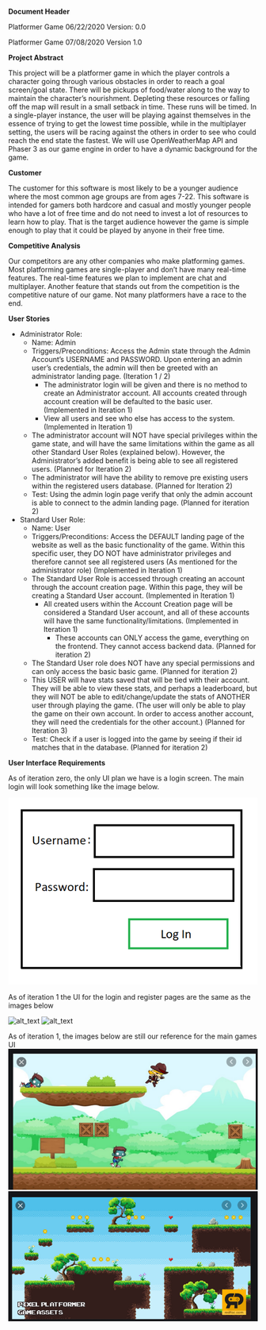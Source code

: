 **Document Header**

Platformer Game 06/22/2020 Version: 0.0

Platformer Game 07/08/2020 Version 1.0


**Project Abstract**

This project will be a platformer game in which the player controls a character going through various obstacles in order to reach a goal screen/goal state. There will be pickups of food/water along to the way to maintain the character’s nourishment. Depleting these resources or falling off the map will result in a small setback in time. These runs will be timed. In a single-player instance, the user will be playing against themselves in the essence of trying to get the lowest time possible, while in the multiplayer setting, the users will be racing against the others in order to see who could reach the end state the fastest. We will use OpenWeatherMap API and Phaser 3 as our game engine in order to have a dynamic background for the game. 

**Customer**


The customer for this software is most likely to be a younger audience where the most common age groups are from ages 7-22. This software is intended for gamers both hardcore and casual and mostly younger people who have a lot of free time and do not need to invest a lot of resources to learn how to play. That is the target audience however the game is simple enough to play that it could be played by anyone in their free time.


**Competitive Analysis**


Our competitors are any other companies who make platforming games. Most platforming games are single-player and don’t have many real-time features. The real-time features we plan to implement are chat and multiplayer. Another feature that stands out from the competition is the competitive nature of our game. Not many platformers have a race to the end.


**User Stories**



*   Administrator Role:
    *   Name: Admin
    *   Triggers/Preconditions: Access the Admin state through the Admin Account’s USERNAME and PASSWORD. Upon entering an admin user’s credentials, the admin will then be greeted with an administrator landing page. (Iteration 1 / 2)
        *   The administrator login will be given and there is no method to create an Administrator account. All accounts created through account creation will be defaulted to the basic user. (Implemented in Iteration 1)
        *   View all users and see who else has access to the system. (Implemented in Iteration 1)
    *   The administrator account will NOT have special privileges within the game state, and will have the same limitations within the game as all other Standard User Roles (explained below). However, the Administrator’s added benefit is being able to see all registered users. (Planned for Iteration 2)
    *   The administrator will have the ability to remove pre existing users within the registered users database. (Planned for Iteration 2)
    *   Test: Using the admin login page verify that only the admin account is able to connect to the admin landing page. (Planned for iteration 2)
*   Standard User Role:
    *   Name: User
    *   Triggers/Preconditions: Access the DEFAULT landing page of the website as well as the basic functionality of the game. Within this specific user, they DO NOT have administrator privileges and therefore cannot see all registered users (As mentioned for the administrator role) (Implemented in Iteration 1)
    *   The Standard User Role is accessed through creating an account through the account creation page. Within this page, they will be creating a Standard User account. (Implemented in Iteration 1)
        *   All created users within the Account Creation page will be considered a Standard User account, and all of these accounts will have the same functionality/limitations. (Implemented in Iteration 1)
            *   These accounts can ONLY access the game, everything on the frontend. They cannot access backend data. (Planned for iteration 2)
    *   The Standard User role does NOT have any special permissions and can only access the basic basic game. (Planned for iteration 2)
    *   This USER will have stats saved that will be tied with their account. They will be able to view these stats, and perhaps a leaderboard, but they will NOT be able to edit/change/update the stats of ANOTHER user through playing the game. (The user will only be able to play the game on their own account. In order to access another account, they will need the credentials for the other account.) (Planned for Iteration 3)
    *   Test: Check if a user is logged into the game by seeing if their id matches that in the database. (Planned for iteration 2)

**User Interface Requirements**

As of iteration zero, the only UI plan we have is a login screen. The main login will look something like the image below.

![alt_text](mdImages/image1.png "iteration 0")

As of iteration 1 the UI for the login and register pages are the same as the images below

![alt_text](mdImages/image4.png "iteration 1")
![alt_text](mdImages/image5.png "iteration 1")

As of iteration 1, the images below are still our reference for the main games UI
![alt_text](mdImages/image2.png "concept")
![alt_text](mdImages/image3.png "concept")